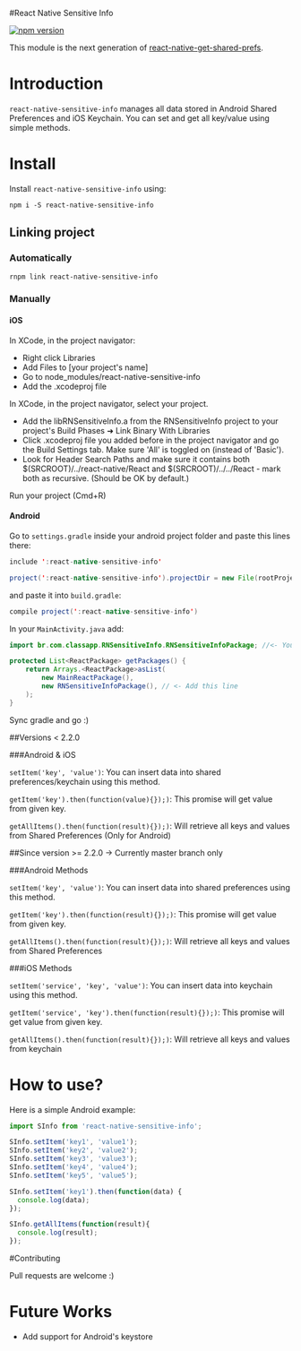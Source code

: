 #React Native Sensitive Info

[![npm version](https://badge.fury.io/js/react-native-sensitive-info.svg)](https://badge.fury.io/js/react-native-sensitive-info)

This module is the next generation of [react-native-get-shared-prefs](https://www.npmjs.com/package/react-native-get-shared-prefs).

# Introduction

`react-native-sensitive-info` manages all data stored in Android Shared Preferences and iOS Keychain. You can set and get all key/value using simple methods.

# Install

Install `react-native-sensitive-info` using:

``npm i -S react-native-sensitive-info``

## Linking project

### Automatically

`rnpm link react-native-sensitive-info`

### Manually

#### iOS

In XCode, in the project navigator:

* Right click Libraries
* Add Files to [your project's name]
* Go to node_modules/react-native-sensitive-info
* Add the .xcodeproj file

In XCode, in the project navigator, select your project.

* Add the libRNSensitiveInfo.a from the RNSensitiveInfo project to your project's Build Phases ➜ Link Binary With Libraries
* Click .xcodeproj file you added before in the project navigator and go the Build Settings tab. Make sure 'All' is toggled on (instead of 'Basic').
* Look for Header Search Paths and make sure it contains both $(SRCROOT)/../react-native/React and $(SRCROOT)/../../React - mark both as recursive. (Should be OK by default.)

Run your project (Cmd+R)

#### Android

Go to `settings.gradle` inside your android project folder and paste this lines there:

```java
include ':react-native-sensitive-info'

project(':react-native-sensitive-info').projectDir = new File(rootProject.projectDir, '../node_modules/react-native-sensitive-info/android')
```

and paste it into `build.gradle`:

```java
compile project(':react-native-sensitive-info')
```

In your `MainActivity.java` add:
```java
import br.com.classapp.RNSensitiveInfo.RNSensitiveInfoPackage; //<- You must import this

protected List<ReactPackage> getPackages() {
    return Arrays.<ReactPackage>asList(
        new MainReactPackage(),
        new RNSensitiveInfoPackage(), // <- Add this line
    );
}
```

Sync gradle and go :)

##Versions < 2.2.0

###Android & iOS

`setItem('key', 'value')`: You can insert data into shared preferences/keychain using this method.

`getItem('key').then(function(value){});)`: This promise will get value from given key.

`getAllItems().then(function(result){});)`: Will retrieve all keys and values from Shared Preferences (Only for Android)


##Since version >= 2.2.0 -> Currently master branch only

###Android Methods

`setItem('key', 'value')`: You can insert data into shared preferences using this method.

`getItem('key').then(function(result){});)`: This promise will get value from given key.

`getAllItems().then(function(result){});)`: Will retrieve all keys and values from Shared Preferences

###iOS Methods

`setItem('service', 'key', 'value')`: You can insert data into keychain using this method.

`getItem('service', 'key').then(function(result){});)`: This promise will get value from given key.

`getAllItems().then(function(result){});)`: Will retrieve all keys and values from keychain

# How to use?

Here is a simple Android example:

```javascript
import SInfo from 'react-native-sensitive-info';

SInfo.setItem('key1', 'value1');
SInfo.setItem('key2', 'value2');
SInfo.setItem('key3', 'value3');
SInfo.setItem('key4', 'value4');
SInfo.setItem('key5', 'value5');

SInfo.setItem('key1').then(function(data) {
  console.log(data);
});

SInfo.getAllItems(function(result){
  console.log(result);
});
```
#Contributing

Pull requests are welcome :)

# Future Works

  * Add support for Android's keystore
